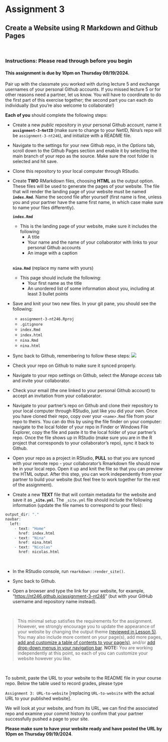 Assignment 3
================

## Create a Website using R Markdown and Github Pages

<br>

### Instructions: Please read through before you begin

#### This assignment is due by **10pm on Thursday 09/19/2024**.

Pair up with the classmate you worked with during lecture 5 and exchange
usernames of your personal Github accounts. If you missed lecture 5 or
for other reasons need a partner, let us know. You will have to
coordinate to do the first part of this exercise together; the second
part you can each do individually (but you’re also welcome to
collaborate!)

**Each of you** should complete the following steps:

- Create a new *public* repository in your personal Github account, name
  it **`assignment-3-NetID`** (make sure to change to your NetID, Nina’s
  repo will be `assignment-3-nt246`), and initialize with a README file.

- Navigate to the settings for your new Github repo, in the *Options*
  tab, scroll down to the Github Pages section and enable it by
  selecting the main branch of your repo as the source. Make sure the
  root folder is selected and hit save.

- Clone this repository to your local computer through RStudio.

- Create **TWO** RMarkdown files, choosing **HTML** as the output
  option. These files will be used to generate the pages of your
  website. The file that will render the landing page of your website
  must be named **`index.Rmd`**. Name the second file after yourself
  (first name is fine, unless you and your partner have the same first
  name, in which case make sure to name your files differently).

  **`index.Rmd`**

  - This is the landing page of your website, make sure it includes the
    following:
    - A title
    - Your name and the name of your collaborator with links to your
      personal Github accounts
    - An image with a caption  
      <br>

  **`nina.Rmd`** (replace my name with yours)

  - This page should include the following:
    - Your first name as the title
    - An unordered list of some information about you, including at
      least 3 bullet points

- Save and knit your two new files. In your git pane, you should see the
  following:

  - `assignment-3-nt246.Rproj`
  - `.gitignore`
  - `index.Rmd`
  - `index.html`
  - `nina.Rmd`
  - `nina.html`

- Sync back to Github, remembering to follow these steps:
  ![](https://nt246.github.io/NTRES6940-data-science/assets/commit_steps.png)

- Check your repo on Github to make sure it synced properly.

- Navigate to your repo settings on Github, select the *Manage access*
  tab and invite your collaborator.

- Check your email (the one linked to your personal Github account) to
  accept an invitation from your collaborator.

- Navigate to your partner’s repo on Github and clone their repository
  to your local computer through RStudio, just like you did your own.
  Once you have cloned their repo, copy over your `<name>.Rmd` file from
  your repo to theirs. You can do this by using the file finder on your
  computer: navigate to the local folder of your repo in Finder or
  Windows File Explorer, copy the file and paste it to the local folder
  of your partner’s repo. Once the file shows up in RStudio (make sure
  you are in the R project that corresponds to your collaborator’s
  repo), sync it back to Github.

- Open your repo as a project in RStudio, **PULL** so that you are
  synced with your remote repo - your collaborator’s Rmarkdown file
  should now be in your local repo. Open it up and knit the file so that
  you can preview the HTML output. After this step, you can work
  independently from your partner to build your website (but feel free
  to work together for the rest of the assignment).

- Create a new **TEXT** file that will contain metadata for the website
  and save it as **`_site.yml`**. The `_site.yml` file should include
  the following information (update the file names to correspond to your
  files):

``` r
output_dir: "."
navbar:
  left:
    - text: "Home"
      href: index.html
    - text: "Nina"
      href: nina.html
    - text: "Nicolas"
      href: nicolas.html  
```

<br>

- In the RStudio console, run `rmarkdown::render_site()`.

- Sync back to Github.

- Open a browser and type the link for your website, for example,
  “<https://nt246.github.io/assignment-3-nt246>” (but with your GitHub
  username and repository name instead).

<br>

> This minimal setup satisfies the requirements for the assignment.
> However, we strongly encourage you to update the appearance of your
> website by changing the output theme [(reviewed in Lesson
> 5)](https://nt246.github.io/NTRES-6100-data-science/lesson5-collaboration-part2.html#Adding_content_and_editing_the_website).
> You may also include more content on your page(s), add more pages,
> [add and customize a table of contents to your
> page(s)](https://bookdown.org/yihui/rmarkdown/html-document.html#table-of-contents),
> and/or [add drop-down menus in your navigation
> bar](https://bookdown.org/yihui/rmarkdown/rmarkdown-site.html#site-navigation).
> **NOTE:** You are working independently at this point, so each of you
> can customize your website however you like.

<br>

To submit, paste the URL to your website to the README file in your
course repo. Below the table used to record grades, please type

`Assignment 3: URL-to-website` \[replacing `URL-to-website` with the
actual URL to your published website\].

We will look at your website, and from its URL, we can find the
associated repo and examine your commit history to confirm that your
partner successfully pushed a page to your site.

**Please make sure to have your website ready and have posted the URL by
10pm on Thursday 09/19/2024**.
